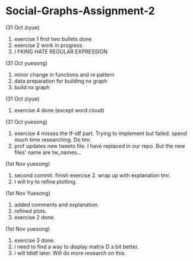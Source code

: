 # Social-Graphs-Assignment-2
(31 Oct ziyue)
1. exercise 1 first two bullets done
2. exercise 2 work in progress
3. I FKING HATE REGULAR EXPRESSION

(31 Oct yuesong)
1. minor change in functions and re pattern
2. data preparation for building nx graph
3. build nx graph

(31 Oct ziyue)
1. exercise 4 done (except word cloud)

(31 Oct yuesong)
1. exercise 4 misses the tf-idf part. Trying to implement but failed. spend much time researching. Do tmr.
2. prof updates new tweets file. I have replaced in our repo. But the new files' name are tw_names...

(1st Nov yuesong)
1. second commit. finish exercise 2. wrap up with explanation tmr. 
2. I will try to refine plotting.

(1st Nov Yuesong)
1. added comments and explanation.
2. refined plots.
3. exercise 2 done.

(1st Nov yuesong)
1. exercise 3 done.
2. i need to find a way to display matrix D a bit better.
3. i will tdidf later. Will do more research on this. 
